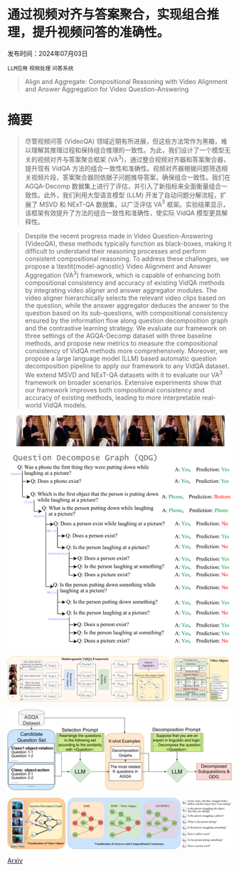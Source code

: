 # 通过视频对齐与答案聚合，实现组合推理，提升视频问答的准确性。

发布时间：2024年07月03日

`LLM应用` `视频处理` `问答系统`

> Align and Aggregate: Compositional Reasoning with Video Alignment and Answer Aggregation for Video Question-Answering

# 摘要

> 尽管视频问答 (VideoQA) 领域近期有所进展，但这些方法常作为黑箱，难以理解其推理过程和保持组合推理的一致性。为此，我们设计了一个模型无关的视频对齐与答案聚合框架 (VA$^{3}$)，通过整合视频对齐器和答案聚合器，提升现有 VidQA 方法的组合一致性和准确性。视频对齐器根据问题筛选相关视频片段，答案聚合器则依据子问题推导答案，确保组合一致性。我们在 AGQA-Decomp 数据集上进行了评估，并引入了新指标来全面衡量组合一致性。此外，我们利用大型语言模型 (LLM) 开发了自动问题分解流程，扩展了 MSVD 和 NExT-QA 数据集，以广泛评估 VA$^3$ 框架。实验结果显示，该框架有效提升了方法的组合一致性和准确性，使实际 VidQA 模型更具解释性。

> Despite the recent progress made in Video Question-Answering (VideoQA), these methods typically function as black-boxes, making it difficult to understand their reasoning processes and perform consistent compositional reasoning. To address these challenges, we propose a \textit{model-agnostic} Video Alignment and Answer Aggregation (VA$^{3}$) framework, which is capable of enhancing both compositional consistency and accuracy of existing VidQA methods by integrating video aligner and answer aggregator modules. The video aligner hierarchically selects the relevant video clips based on the question, while the answer aggregator deduces the answer to the question based on its sub-questions, with compositional consistency ensured by the information flow along question decomposition graph and the contrastive learning strategy. We evaluate our framework on three settings of the AGQA-Decomp dataset with three baseline methods, and propose new metrics to measure the compositional consistency of VidQA methods more comprehensively. Moreover, we propose a large language model (LLM) based automatic question decomposition pipeline to apply our framework to any VidQA dataset. We extend MSVD and NExT-QA datasets with it to evaluate our VA$^3$ framework on broader scenarios. Extensive experiments show that our framework improves both compositional consistency and accuracy of existing methods, leading to more interpretable real-world VidQA models.

![通过视频对齐与答案聚合，实现组合推理，提升视频问答的准确性。](../../../paper_images/2407.03008/x1.png)

![通过视频对齐与答案聚合，实现组合推理，提升视频问答的准确性。](../../../paper_images/2407.03008/x2.png)

![通过视频对齐与答案聚合，实现组合推理，提升视频问答的准确性。](../../../paper_images/2407.03008/x3.png)

![通过视频对齐与答案聚合，实现组合推理，提升视频问答的准确性。](../../../paper_images/2407.03008/x4.png)

[Arxiv](https://arxiv.org/abs/2407.03008)